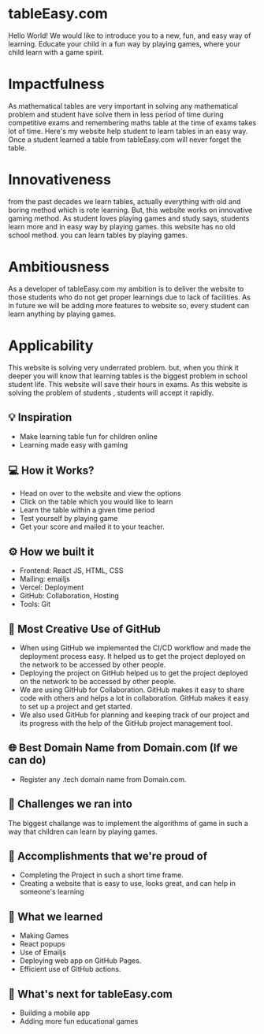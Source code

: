 # tableEasy.com

Hello World! We would like to introduce you to a new, fun, and easy way of learning. Educate your child in a fun way by playing games, where your child learn with a game spirit.

# Impactfulness
As mathematical tables are very important in solving any mathematical problem and student have solve them in less period of time during competitive exams and remembering maths table at the time of exams takes lot of time. Here's my website help student to learn tables in an easy way. Once a student learned a table from tableEasy.com will never forget the table.

# Innovativeness
from the past decades we learn tables, actually everything with old and boring method which is rote learning. But, this website works on innovative gaming method. As student loves playing games and study says, students learn more and in easy way by playing games. this website has no old school method. you can learn tables by playing games.

# Ambitiousness
As a developer of tableEasy.com my ambition is to deliver the website to those students who do not get proper learnings due to lack of facilities. As in future we will be adding more features to website so, every student can learn anything by playing games.

# Applicability
This website is solving very underrated problem. but, when you think it deeper you will know that learning tables is the biggest problem in school student life. This website will save their hours in exams. As this website is solving the problem of students , students will accept it rapidly.

## 💡 Inspiration

- Make learning table fun for children online
- Learning made easy with gaming

## 💻 How it Works?

- Head on over to the website and view the options
- Click on the table which you would like to learn
- Learn the table within a given time period
- Test yourself by playing game
- Get your score and mailed it to your teacher.

## ⚙️ How we built it

- Frontend: React JS, HTML, CSS
- Mailing: emailjs
- Vercel: Deployment
- GitHub: Collaboration, Hosting 
- Tools: Git

## 🤝 Most Creative Use of GitHub

- When using GitHub we implemented the CI/CD workflow and made the deployment process easy. It helped us to get the project deployed on the network to be accessed by other people.
- Deploying the project on GitHub helped us to get the project deployed on the network to be accessed by other people.
- We are using GitHub for Collaboration. GitHub makes it easy to share code with others and helps a lot in collaboration. GitHub makes it easy to set up a project and get started.
- We also used GitHub for planning and keeping track of our project and its progress with the help of the GitHub project management tool.

## 🌐 Best Domain Name from Domain.com (If we can do)

- Register any .tech domain name from Domain.com.


## 🧠 Challenges we ran into

The biggest challange was to implement the algorithms of game in such a way that children can learn by playing games.

## 🏅 Accomplishments that we're proud of

- Completing the Project in such a short time frame.
- Creating a website that is easy to use, looks great, and can help in someone's learning

## 📖 What we learned

- Making Games
- React popups
- Use of Emailjs
- Deploying web app on GitHub Pages.
- Efficient use of GitHub actions.

## 🚀 What's next for tableEasy.com

- Building a mobile app
- Adding more fun educational games
